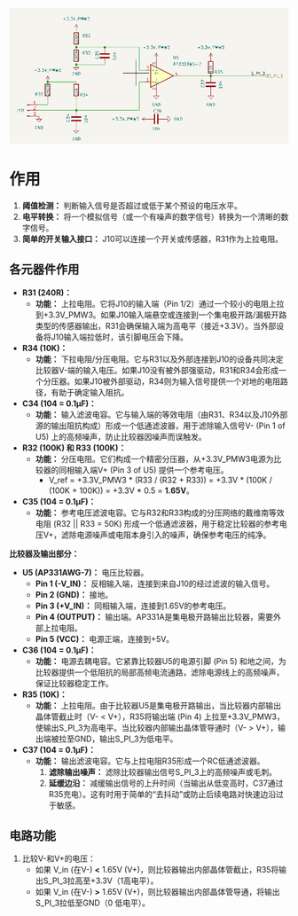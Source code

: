 ![image-20250516092500529](./image/电压比较器电路.assets/image-20250516092500529.png)

# 作用

1. **阈值检测：** 判断输入信号是否超过或低于某个预设的电压水平。
2. **电平转换：** 将一个模拟信号（或一个有噪声的数字信号）转换为一个清晰的数字信号。
3. **简单的开关输入接口：** J10可以连接一个开关或传感器，R31作为上拉电阻。

## 各元器件作用

- **R31 (240R)：**
    - **功能：** 上拉电阻。它将J10的输入端（Pin 1/2）通过一个较小的电阻上拉到+3.3V_PMW3。如果J10输入端悬空或连接到一个集电极开路/漏极开路类型的传感器输出，R31会确保输入端为高电平（接近+3.3V）。当外部设备将J10输入端拉低时，该引脚电压会下降。
- **R34 (10K)：**
    - **功能：** 下拉电阻/分压电阻。它与R31以及外部连接到J10的设备共同决定比较器V-端的输入电压。如果J10没有被外部强驱动，R31和R34会形成一个分压器。如果J10被外部驱动，R34则为输入信号提供一个对地的电阻路径，有助于确定输入阻抗。
- **C34 (104 = 0.1µF)：**
    - **功能：** 输入滤波电容。它与输入端的等效电阻（由R31、R34以及J10外部源的输出阻抗构成）形成一个低通滤波器，用于滤除输入信号V- (Pin 1 of U5) 上的高频噪声，防止比较器因噪声而误触发。
- **R32 (100K) 和 R33 (100K)：**
    - **功能：** 分压电阻。它们构成一个精密分压器，从+3.3V_PMW3电源为比较器的同相输入端V+ (Pin 3 of U5) 提供一个参考电压。
        - V_ref = +3.3V_PMW3 * (R33 / (R32 + R33)) = +3.3V * (100K / (100K + 100K)) = +3.3V * 0.5 = **1.65V**。
- **C35 (104 = 0.1µF)：**
    - **功能：** 参考电压滤波电容。它与R32和R33构成的分压网络的戴维南等效电阻 (R32 || R33 = 50K) 形成一个低通滤波器，用于稳定比较器的参考电压V+，滤除电源噪声或电阻本身引入的噪声，确保参考电压的纯净。

**比较器及输出部分：**

- **U5 (AP331AWG-7)：** 电压比较器。
    - **Pin 1 (-V_IN)：** 反相输入端，连接到来自J10的经过滤波的输入信号。
    - **Pin 2 (GND)：** 接地。
    - **Pin 3 (+V_IN)：** 同相输入端，连接到1.65V的参考电压。
    - **Pin 4 (OUTPUT)：** 输出端。AP331A是集电极开路输出比较器，需要外部上拉电阻。
    - **Pin 5 (VCC)：** 电源正端，连接到+5V。
- **C36 (104 = 0.1µF)：**
    - **功能：** 电源去耦电容。它紧靠比较器U5的电源引脚 (Pin 5) 和地之间，为比较器提供一个低阻抗的局部高频电流通路，滤除电源线上的高频噪声，保证比较器稳定工作。
- **R35 (10K)：**
    - **功能：** 上拉电阻。由于比较器U5是集电极开路输出，当比较器内部输出晶体管截止时（V- < V+），R35将输出端 (Pin 4) 上拉至+3.3V_PMW3，使输出S_PI_3为高电平。当比较器内部输出晶体管导通时（V- > V+），输出端被拉至GND，输出S_PI_3为低电平。
- **C37 (104 = 0.1µF)：**
    - **功能：** 输出滤波电容。它与上拉电阻R35形成一个RC低通滤波器。
        1. **滤除输出噪声：** 滤除比较器输出信号S_PI_3上的高频噪声或毛刺。
        2. **延缓边沿：** 减缓输出信号的上升时间（当输出从低变高时，C37通过R35充电）。这有时用于简单的“去抖动”或防止后续电路对快速边沿过于敏感。

## 电路功能

1. 比较V-和V+的电压：
    - 如果 V_in (在V-) **<** 1.65V (V+)，则比较器输出内部晶体管截止，R35将输出S_PI_3拉高至+3.3V（1高电平）。
    - 如果 V_in (在V-) **>** 1.65V (V+)，则比较器输出内部晶体管导通，将输出S_PI_3拉低至GND（0 低电平）。

